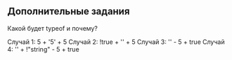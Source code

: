 ## Дополнительные задания

Какой будет typeof и почему?

Случай 1: 5 + '5' + 5
Случай 2: !true + '' + 5
Случай 3: '' - 5 + true
Случай 4: '' + !"string" - 5 + true